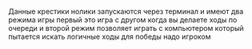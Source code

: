 Данные крестики нолики запускаются через терминал и имеют два режима игры первый это игра с другом когда вы делаете ходы по очереди и второй режим позволяет играть с компьютером который пытается искать логичные ходы для победы надо игроком 
